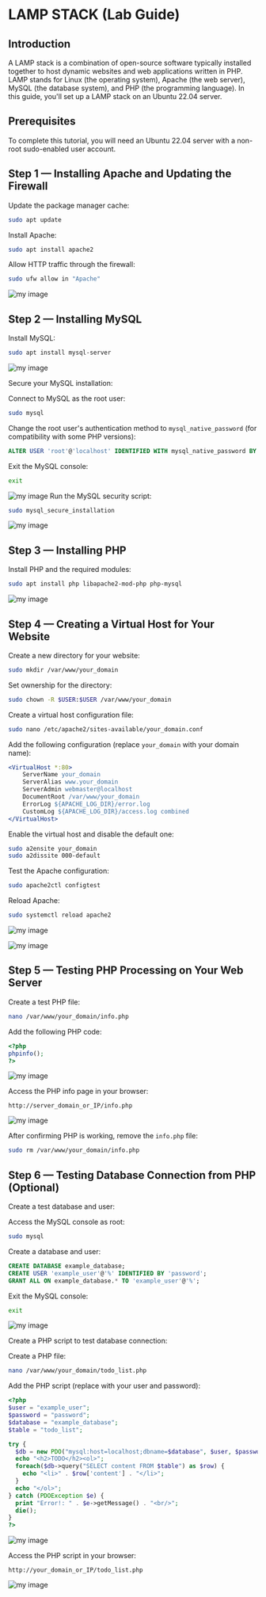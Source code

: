 # LAMP STACK (Lab Guide)

## Introduction

A LAMP stack is a combination of open-source software typically installed together to host dynamic websites and web applications written in PHP. LAMP stands for Linux (the operating system), Apache (the web server), MySQL (the database system), and PHP (the programming language). In this guide, you'll set up a LAMP stack on an Ubuntu 22.04 server.

## Prerequisites

To complete this tutorial, you will need an Ubuntu 22.04 server with a non-root sudo-enabled user account.

## Step 1 — Installing Apache and Updating the Firewall

Update the package manager cache:

```bash
sudo apt update
```

Install Apache:

```bash
sudo apt install apache2
```

Allow HTTP traffic through the firewall:

```bash
sudo ufw allow in "Apache"
```
![my image](https://github.com/jayymeg/Linux_Admin_Essentials/blob/master/LAMP%20Steps/lamp%201.png)

## Step 2 — Installing MySQL

Install MySQL:

```bash
sudo apt install mysql-server
```
![my image](https://github.com/jayymeg/Linux_Admin_Essentials/blob/master/LAMP%20Steps/step%202.png)

Secure your MySQL installation:

Connect to MySQL as the root user:

```bash
sudo mysql
```

Change the root user's authentication method to `mysql_native_password` (for compatibility with some PHP versions):

```sql
ALTER USER 'root'@'localhost' IDENTIFIED WITH mysql_native_password BY 'password';
```

Exit the MySQL console:

```bash
exit
```
![my image](https://github.com/jayymeg/Linux_Admin_Essentials/blob/master/LAMP%20Steps/step%202(1).png)
Run the MySQL security script:

```bash
sudo mysql_secure_installation
```
![my image](https://github.com/jayymeg/Linux_Admin_Essentials/blob/master/LAMP%20Steps/step%202(2).png)

## Step 3 — Installing PHP

Install PHP and the required modules:

```bash
sudo apt install php libapache2-mod-php php-mysql
```
![my image](https://github.com/jayymeg/Linux_Admin_Essentials/blob/master/LAMP%20Steps/step%203.png)

## Step 4 — Creating a Virtual Host for Your Website

Create a new directory for your website:

```bash
sudo mkdir /var/www/your_domain
```

Set ownership for the directory:

```bash
sudo chown -R $USER:$USER /var/www/your_domain
```

Create a virtual host configuration file:

```bash
sudo nano /etc/apache2/sites-available/your_domain.conf
```

Add the following configuration (replace `your_domain` with your domain name):

```apache
<VirtualHost *:80>
    ServerName your_domain
    ServerAlias www.your_domain 
    ServerAdmin webmaster@localhost
    DocumentRoot /var/www/your_domain
    ErrorLog ${APACHE_LOG_DIR}/error.log
    CustomLog ${APACHE_LOG_DIR}/access.log combined
</VirtualHost>
```

Enable the virtual host and disable the default one:

```bash
sudo a2ensite your_domain
sudo a2dissite 000-default
```

Test the Apache configuration:

```bash
sudo apache2ctl configtest
```

Reload Apache:

```bash
sudo systemctl reload apache2
```
![my image](https://github.com/jayymeg/Linux_Admin_Essentials/blob/master/LAMP%20Steps/step%204.png)

![my image](https://github.com/jayymeg/Linux_Admin_Essentials/blob/master/LAMP%20Steps/step%204(1).png)

## Step 5 — Testing PHP Processing on Your Web Server

Create a test PHP file:

```bash
nano /var/www/your_domain/info.php
```

Add the following PHP code:

```php
<?php
phpinfo();
?>
```
![my image](https://github.com/jayymeg/Linux_Admin_Essentials/blob/master/LAMP%20Steps/step%205.png)


Access the PHP info page in your browser:

```
http://server_domain_or_IP/info.php
```
![my image](https://github.com/jayymeg/Linux_Admin_Essentials/blob/master/LAMP%20Steps/step%205(1).png)

After confirming PHP is working, remove the `info.php` file:

```bash
sudo rm /var/www/your_domain/info.php
```

## Step 6 — Testing Database Connection from PHP (Optional)

Create a test database and user:

Access the MySQL console as root:

```bash
sudo mysql
```

Create a database and user:

```sql
CREATE DATABASE example_database;
CREATE USER 'example_user'@'%' IDENTIFIED BY 'password';
GRANT ALL ON example_database.* TO 'example_user'@'%';
```

Exit the MySQL console:

```bash
exit
```
![my image](https://github.com/jayymeg/Linux_Admin_Essentials/blob/master/LAMP%20Steps/step%206.png)

Create a PHP script to test database connection:

Create a PHP file:

```bash
nano /var/www/your_domain/todo_list.php
```

Add the PHP script (replace with your user and password):

```php
<?php
$user = "example_user";
$password = "password";
$database = "example_database";
$table = "todo_list";

try {
  $db = new PDO("mysql:host=localhost;dbname=$database", $user, $password);
  echo "<h2>TODO</h2><ol>";
  foreach($db->query("SELECT content FROM $table") as $row) {
    echo "<li>" . $row['content'] . "</li>";
  }
  echo "</ol>";
} catch (PDOException $e) {
  print "Error!: " . $e->getMessage() . "<br/>";
  die();
}
?>
```
![my image](https://github.com/jayymeg/Linux_Admin_Essentials/blob/master/LAMP%20Steps/step%206(1).png)

Access the PHP script in your browser:

```
http://your_domain_or_IP/todo_list.php
```

![my image](https://github.com/jayymeg/Linux_Admin_Essentials/blob/master/LAMP%20Steps/step%206(2).png)
